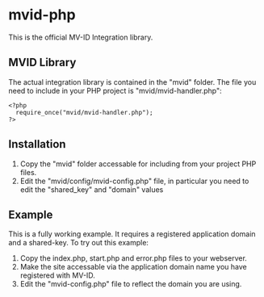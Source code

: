 mvid-php
========

This is the official MV-ID Integration library.

MVID Library
------------
The actual integration library is contained in the "mvid" folder. The file you need to include in your PHP project is
"mvid/mvid-handler.php":

    <?php
      require_once("mvid/mvid-handler.php");
    ?>

Installation
------------
1. Copy the "mvid" folder accessable for including from your project PHP files.
2. Edit the "mvid/config/mvid-config.php" file, in particular you need to edit the "shared_key" and "domain" values

Example
-------
This is a fully working example. It requires a registered application domain and a shared-key. To try out this example:

1. Copy the index.php, start.php and error.php files to your webserver.
2. Make the site accessable via the application domain name you have registered with MV-ID.
3. Edit the "mvid-config.php" file to reflect the domain you are using.

